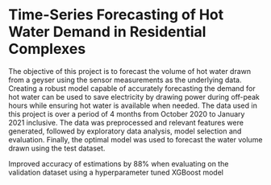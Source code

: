 # Time-Series Forecasting of Hot Water Demand in Residential Complexes

The objective of this project is to forecast the volume of hot water drawn from a geyser using the sensor
measurements as the underlying data. Creating a robust model capable of accurately forecasting the
demand for hot water can be used to save electricity by drawing power during off-peak hours while
ensuring hot water is available when needed. The data used in this project is over a period of 4 months
from October 2020 to January 2021 inclusive. The data was preprocessed and relevant features were
generated, followed by exploratory data analysis, model selection and evaluation. Finally, the optimal
model was used to forecast the water volume drawn using the test dataset.

Improved accuracy of estimations by 88% when evaluating on the validation dataset using a hyperparameter tuned XGBoost model
